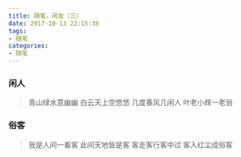 ```yaml
---
title: 随笔，闲友（三）
date: 2017-10-13 22:15:38
tags: 
- 随笔
categories:
- 随笔
---
```


### 闲人
> 青山绿水意幽幽
> 白云天上空悠悠
> 几度春风几闲人
> 叶老小辉一老翁

### 俗客
> 我是人间一看客
> 此间天地皆是客
> 客走客行客中过
> 客入红尘成俗客

